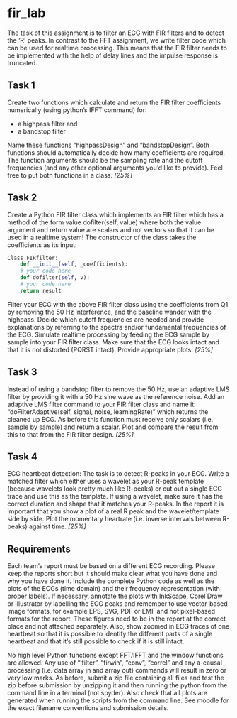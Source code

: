 # fir_lab

The task of this assignment is to filter an ECG with FIR filters and to detect the ‘R’ peaks. In contrast to the FFT assignment, we write filter code which can be used for realtime processing. This means that the FIR filter needs to be implemented with the help of delay lines and the impulse response is truncated.

## Task 1

Create two functions which calculate and return the FIR filter coefficients numerically (using python’s IFFT command) for:

- a highpass filter and
- a bandstop filter

Name these functions “highpassDesign” and “bandstopDesign”. Both functions should automatically decide how many coefficients are required. The function arguments should be the sampling rate and the cutoff frequencies (and any other optional arguments you’d like to provide). Feel free to put both functions in a class. _[25%]_

## Task 2

Create a Python FIR filter class which implements an FIR filter which has a method of the form value dofilter(self, value) where both the value argument and return value are scalars and not vectors so that it can be used in a realtime system! The constructor of the class takes the coefficients as its input:

```python
Class FIRfilter:
    def __init__(self, _coefficients):
    # your code here
    def dofilter(self, v):
    # your code here
    return result
```

Filter your ECG with the above FIR filter class using the coefficients from Q1 by removing the 50 Hz interference, and the baseline wander with the highpass. Decide which cutoff frequencies are needed and provide explanations by referring to the spectra and/or fundamental frequencies of the ECG. Simulate realtime processing by feeding the ECG sample by
sample into your FIR filter class. Make sure that the ECG looks intact and that it is not distorted (PQRST intact). Provide appropriate plots. _[25%]_

## Task 3

Instead of using a bandstop filter to remove the 50 Hz, use an adaptive LMS filter by providing it with a 50 Hz sine wave as the reference noise. Add an adaptive LMS filter command to your FIR filter class and name it: “doFilterAdaptive(self, signal, noise, learningRate)” which returns the cleaned up ECG. As before this function must receive only scalars (i.e. sample by sample) and return a scalar. Plot and compare the result from this to that from the FIR filter design. _[25%]_

## Task 4

ECG heartbeat detection: The task is to detect R-peaks in your ECG. Write a matched filter which either uses a wavelet as your R-peak template (because wavelets look pretty much like R-peaks) or cut out a single ECG trace and use this as the template. If using a wavelet, make sure it has the correct duration and shape that it matches your R-peaks. In the report it is important that you show a plot of a real R peak and the wavelet/template side by side. Plot the momentary heartrate (i.e. inverse intervals between R-peaks) against time. _[25%]_

## Requirements

Each team’s report must be based on a different ECG recording. Please keep the reports short but it should make clear what you have done and why you have done it. Include the complete Python code as well as the plots of the ECGs (time domain) and their frequency representation (with proper labels). If necessary, annotate the plots with InkScape, Corel Draw or Illustrator by labelling the ECG peaks and remember to use vector-based image formats, for example EPS, SVG, PDF or EMF and not pixel-based formats for the report. These figures need to be in the report at the correct place and not attached separately. Also, show zoomed in ECG traces of one heartbeat so that it is possible to identify the different parts of a single heartbeat and that it’s still possible to check if it is still intact.

No high level Python functions except FFT/IFFT and the window functions are allowed. Any use of “lfilter”, “firwin”, “conv”, “correl” and any a-causal processing (i.e. data array in and array out) commands will result in zero or very low marks. As before, submit a zip file containing all files and test the zip before submission by unzipping it and then running the python from the command line in a terminal (not spyder). Also check that all plots are generated when running the scripts from the command line. See moodle for the exact filename conventions and submission details.
